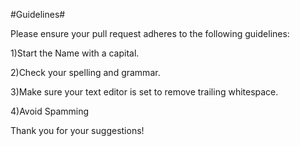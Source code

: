 #Guidelines#

Please ensure your pull request adheres to the following guidelines:

1)Start the Name with a capital.

2)Check your spelling and grammar.

3)Make sure your text editor is set to remove trailing whitespace.

4)Avoid Spamming

Thank you for your suggestions!
